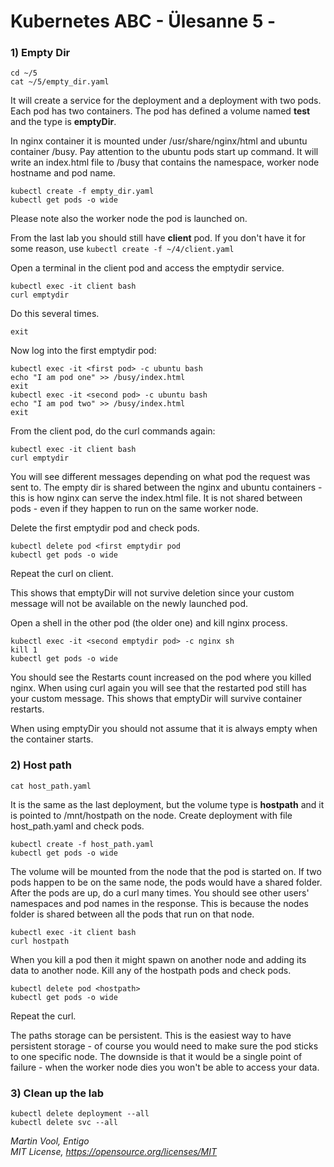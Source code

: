 # Kubernetes ABC - Ülesanne 5 - 
 
### 1) Empty Dir

```
cd ~/5
cat ~/5/empty_dir.yaml
```

It will create a service for the deployment and a deployment with two pods. Each pod has two containers.
The pod has defined a volume named **test** and the type is **emptyDir**.

In nginx container it is mounted under /usr/share/nginx/html and ubuntu container /busy.
Pay attention to the ubuntu pods start up command. It will write an index.html file to /busy that contains the namespace, worker node hostname and pod name. 

```
kubectl create -f empty_dir.yaml
kubectl get pods -o wide

```
Please note also the worker node the pod is launched on.

From the last lab you should still have **client** pod. If you don't have it for some reason, use ```kubectl create -f ~/4/client.yaml ```

Open a terminal in the client pod and access the emptydir service.

```
kubectl exec -it client bash 
curl emptydir

```
Do this several times.

```
exit
```

Now log into the first emptydir pod:

```
kubectl exec -it <first pod> -c ubuntu bash
echo "I am pod one" >> /busy/index.html
exit
kubectl exec -it <second pod> -c ubuntu bash
echo "I am pod two" >> /busy/index.html
exit
```

From the client pod, do the curl commands again:

```
kubectl exec -it client bash 
curl emptydir
```

You will see different messages depending on what pod the request was sent to.
The empty dir is shared between the nginx and ubuntu containers - this is how nginx can serve the index.html file.
It is not shared between pods - even if they happen to run on the same worker node.

Delete the first emptydir pod and check pods.

```
kubectl delete pod <first emptydir pod
kubectl get pods -o wide
```

Repeat the curl on client. 

This shows that emptyDir will not survive deletion since your custom message will not be available on the newly launched pod.

Open a shell in the other pod (the older one) and kill nginx process.

```
kubectl exec -it <second emptydir pod> -c nginx sh
kill 1
kubectl get pods -o wide
```

You should see the Restarts count increased on the pod where you killed nginx. 
When using curl again you will see that the restarted pod still has your custom message. 
This shows that emptyDir will survive container restarts.

When using emptyDir you should not assume that it is always empty when the container starts.

### 2) Host path

```
cat host_path.yaml
```

It is the same as the last deployment, but the volume type is **hostpath** and it is pointed to /mnt/hostpath on the node.
Create deployment with file host_path.yaml and check pods.

```
kubectl create -f host_path.yaml
kubectl get pods -o wide
```

The volume will be mounted from the node that the pod is started on. If two pods happen to be on the same node, the pods would have a shared folder. 
After the pods are up, do a curl many times. You should see other users' namespaces and pod names in the response. 
This is because the nodes folder is shared between all the pods that run on that node.

```
kubectl exec -it client bash 
curl hostpath
```

When you kill a pod then it might spawn on another node and adding its data to another node. 
Kill any of the hostpath pods and check pods.

```
kubectl delete pod <hostpath>
kubectl get pods -o wide
```

Repeat the curl.

The paths storage can be persistent. This is the easiest way to have persistent storage - of course you would need to make sure the pod sticks to one specific node. 
The downside is that it would be a single point of failure - when the worker node dies you won't be able to access your data.


### 3) Clean up the lab

```
kubectl delete deployment --all
kubectl delete svc --all
```

*Martin Vool, Entigo* </br>
*MIT License, https://opensource.org/licenses/MIT*
